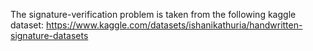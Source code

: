 The signature-verification problem is taken from the following kaggle dataset:
https://www.kaggle.com/datasets/ishanikathuria/handwritten-signature-datasets
